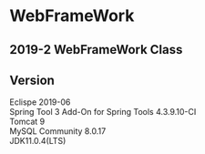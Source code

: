 # WebFrameWork

## 2019-2 WebFrameWork Class<br>

## Version<br>
Eclispe 2019-06<br>
Spring Tool 3 Add-On for Spring Tools 4.3.9.10-CI<br>
Tomcat 9<br>
MySQL Community 8.0.17<br>
JDK11.0.4(LTS)<br>

